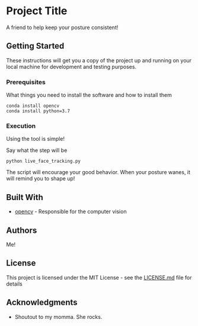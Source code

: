 # Project Title

A friend to help keep your posture consistent! 

## Getting Started

These instructions will get you a copy of the project up and running on your local machine for development and testing purposes.

### Prerequisites

What things you need to install the software and how to install them

```
conda install opencv
conda install python=3.7
```

### Execution

Using the tool is simple!

Say what the step will be

```
python live_face_tracking.py
```

The script will encourage your good behavior. When your posture wanes, it will remind you to shape up!

## Built With

* [opencv](http://www.dropwizard.io/1.0.2/docs/) - Responsible for the computer vision

## Authors

Me!

## License

This project is licensed under the MIT License - see the [LICENSE.md](LICENSE.md) file for details

## Acknowledgments

* Shoutout to my momma. She rocks.
